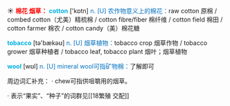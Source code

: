 ☀ <font color="red">**棉花 烟草：**</font>
<font color="sky blue">**cotton**</font> ['kɒtn] 
<font color="#0070c0">n. [U] 农作物意义上的棉花：</font>raw cotton 原棉 / combed cotton（尤美）精梳棉 / cotton fibre/fiber 棉纤维 / cotton field 棉田 / cotton farmer 棉农 / cotton candy（美）棉花糖 

<font color="sky blue">**tobacco**</font> [tə'bækəʊ] 
<font color="#0070c0">n. [U] 烟草植物：</font>tobacco crop 烟草作物 / tobacco grower 烟草种植者 / tobacco leaf, tobacco plant 烟叶；烟草植物

<font color="sky blue">**wool**</font> [wʊl] 
<font color="#0070c0">n. [U] mineral wool可指矿物棉：</font>了解即可

周边词汇补充：
· chew可指供咀嚼用的烟草。

· 表示“果实”、“种子”的词群见[[18繁殖 交配]]

